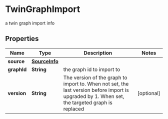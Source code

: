 

# TwinGraphImport

a twin graph import info

## Properties

Name | Type | Description | Notes
------------ | ------------- | ------------- | -------------
**source** | [**SourceInfo**](SourceInfo.md) |  | 
**graphId** | **String** | the graph id to import to | 
**version** | **String** | The version of the graph to import to.  When not set, the last version before import is upgraded by 1. When set, the targeted graph is replaced  |  [optional]



